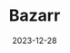 ---
title: Bazarr
date: 2023-12-28
last_modified_at:
categories: aar_stack
tags: [automation, management, media]
---